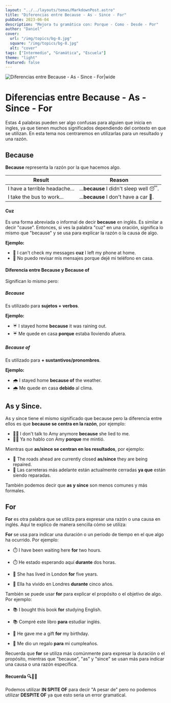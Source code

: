 ```yaml
---
layout: "../../layouts/temas/MarkdownPost.astro"
title: "Diferencias entre Because - As - Since - For"
pubDate: 2023-06-04
description: "Mejora tu gramática con: Porque - Como - Desde - Por"
author: "Daniel"
cover:
  url: "/img/topics/bg-8.jpg"
  square: "/img/topics/bg-8.jpg"
  alt: "cover"
tags: ["Intermedio", "Gramática", "Escuela"]
theme: "light"
featured: false
---
```


![Diferencias entre Because - As - Since - For|wide](/img/topics/bg-8.jpg)

# Diferencias entre Because - As - Since - For

Estas 4 palabras pueden ser algo confusas para alguien que inicia en ingles, ya que tienen muchos significados dependiendo del contexto en que se utilizan. En esta tema nos centraremos en utilizarlas para un resultado y una razón.

## Because

**Because** representa la razón por la que hacemos algo.

| Result                        | Reason                                 |
| ----------------------------- | -------------------------------------- |
| I have a terrible headache... | ...**because** I didn't sleep well 😴. |
| I take the bus to work...     | ...**because** I don't have a car 🚗.  |

#### Cuz

Es una forma abreviada o informal de decir **because** en inglés. Es similar a decir "cause". Entonces, si ves la palabra "cuz" en una oración, significa lo mismo que "because" y se usa para explicar la razón o la causa de algo.

**Ejemplo:**

- 🏡 I can't check my messages **cuz** I left my phone at home.
- 🏡 No puedo revisar mis mensajes porque dejé mi teléfono en casa.

#### Diferencia entre Because y Because of

Significan lo mismo pero: <br>

##### Because

Es utilizado para **sujetos + verbos**.

**Ejemplo:**

- ☔️ I stayed home **because** it was raining out.
- ☔️ Me quede en casa **porque** estaba lloviendo afuera.

##### Because of

Es utilizado para **+ sustantivos/pronombres**.

**Ejemplo:**

- 🌧️ I stayed home **because of** the weather.
- 🌧️ Me quede en casa **debido** al clima.

## As y Since.

As y since tiene el mismo significado que because pero la diferencia entre ellos es que **because se centra en la razón**, por ejemplo: <br>

- 🙅‍♀️ I don't talk to Amy anymore **because** she lied to me.
- 🙅‍♀️ Ya no hablo con Amy **porque** me mintió.

Mientras que **as/since se centran en los resultados**, por ejemplo: <br>

- 🚧 The roads ahead are currently closed **as/since** they are being repaired.
- 🚧 Las carreteras más adelante están actualmente cerradas **ya que** están siendo reparadas.

También podemos decir que **as y since** son menos comunes y más formales.

## For

**For** es otra palabra que se utiliza para expresar una razón o una causa en inglés. Aquí te explico de manera sencilla cómo se utiliza:

**For** se usa para indicar una duración o un período de tiempo en el que algo ha ocurrido. Por ejemplo:

- ⏱️ I have been waiting here **for** two hours.
- ⏱️ He estado esperando aquí **durante** dos horas.

- 🗼 She has lived in London **for** five years.
- 🗼 Ella ha vivido en Londres **durante** cinco años.

También se puede usar **for** para explicar el propósito o el objetivo de algo. Por ejemplo:

- 📚 I bought this book **for** studying English.
- 📚 Compré este libro **para** estudiar inglés.

- 🎁 He gave me a gift **for** my birthday.
- 🎁 Me dio un regalo **para** mi cumpleaños.

Recuerda que **for** se utiliza más comúnmente para expresar la duración o el propósito, mientras que "because", "as" y "since" se usan más para indicar una causa o una razón específica.

#### Recuerda 🔍🧠💡

Podemos utilizar **IN SPITE OF** para decir "A pesar de" pero no podemos utilizar **DESPITE OF** ya que esto seria un error gramatical.
